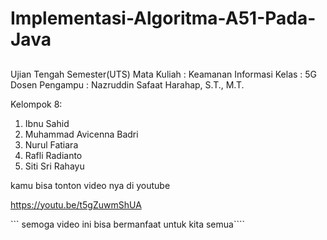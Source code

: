 # Implementasi-Algoritma-A51-Pada-Java

##
Ujian Tengah Semester(UTS)
Mata Kuliah : Keamanan Informasi
Kelas : 5G
Dosen Pengampu : Nazruddin Safaat Harahap, S.T., M.T.

Kelompok 8:
1. Ibnu Sahid 
2. Muhammad Avicenna Badri 
3. Nurul Fatiara 
4. Rafli Radianto 
5. Siti Sri Rahayu 

kamu bisa tonton video nya di youtube

https://youtu.be/t5gZuwmShUA

``` semoga video ini bisa bermanfaat untuk kita semua````
